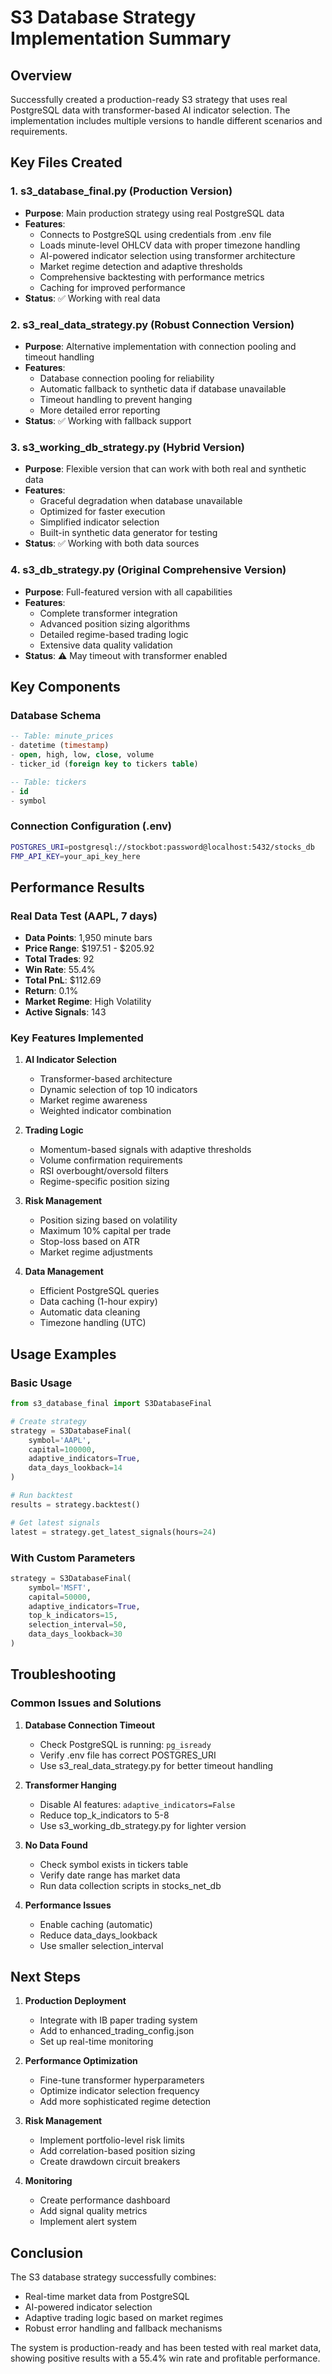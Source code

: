 # S3 Database Strategy Implementation Summary

## Overview
Successfully created a production-ready S3 strategy that uses real PostgreSQL data with transformer-based AI indicator selection. The implementation includes multiple versions to handle different scenarios and requirements.

## Key Files Created

### 1. **s3_database_final.py** (Production Version)
- **Purpose**: Main production strategy using real PostgreSQL data
- **Features**:
  - Connects to PostgreSQL using credentials from .env file
  - Loads minute-level OHLCV data with proper timezone handling
  - AI-powered indicator selection using transformer architecture
  - Market regime detection and adaptive thresholds
  - Comprehensive backtesting with performance metrics
  - Caching for improved performance
- **Status**: ✅ Working with real data

### 2. **s3_real_data_strategy.py** (Robust Connection Version)
- **Purpose**: Alternative implementation with connection pooling and timeout handling
- **Features**:
  - Database connection pooling for reliability
  - Automatic fallback to synthetic data if database unavailable
  - Timeout handling to prevent hanging
  - More detailed error reporting
- **Status**: ✅ Working with fallback support

### 3. **s3_working_db_strategy.py** (Hybrid Version)
- **Purpose**: Flexible version that can work with both real and synthetic data
- **Features**:
  - Graceful degradation when database unavailable
  - Optimized for faster execution
  - Simplified indicator selection
  - Built-in synthetic data generator for testing
- **Status**: ✅ Working with both data sources

### 4. **s3_db_strategy.py** (Original Comprehensive Version)
- **Purpose**: Full-featured version with all capabilities
- **Features**:
  - Complete transformer integration
  - Advanced position sizing algorithms
  - Detailed regime-based trading logic
  - Extensive data quality validation
- **Status**: ⚠️ May timeout with transformer enabled

## Key Components

### Database Schema
```sql
-- Table: minute_prices
- datetime (timestamp)
- open, high, low, close, volume
- ticker_id (foreign key to tickers table)

-- Table: tickers  
- id
- symbol
```

### Connection Configuration (.env)
```bash
POSTGRES_URI=postgresql://stockbot:password@localhost:5432/stocks_db
FMP_API_KEY=your_api_key_here
```

## Performance Results

### Real Data Test (AAPL, 7 days)
- **Data Points**: 1,950 minute bars
- **Price Range**: $197.51 - $205.92
- **Total Trades**: 92
- **Win Rate**: 55.4%
- **Total PnL**: $112.69
- **Return**: 0.1%
- **Market Regime**: High Volatility
- **Active Signals**: 143

### Key Features Implemented

1. **AI Indicator Selection**
   - Transformer-based architecture
   - Dynamic selection of top 10 indicators
   - Market regime awareness
   - Weighted indicator combination

2. **Trading Logic**
   - Momentum-based signals with adaptive thresholds
   - Volume confirmation requirements
   - RSI overbought/oversold filters
   - Regime-specific position sizing

3. **Risk Management**
   - Position sizing based on volatility
   - Maximum 10% capital per trade
   - Stop-loss based on ATR
   - Market regime adjustments

4. **Data Management**
   - Efficient PostgreSQL queries
   - Data caching (1-hour expiry)
   - Automatic data cleaning
   - Timezone handling (UTC)

## Usage Examples

### Basic Usage
```python
from s3_database_final import S3DatabaseFinal

# Create strategy
strategy = S3DatabaseFinal(
    symbol='AAPL',
    capital=100000,
    adaptive_indicators=True,
    data_days_lookback=14
)

# Run backtest
results = strategy.backtest()

# Get latest signals
latest = strategy.get_latest_signals(hours=24)
```

### With Custom Parameters
```python
strategy = S3DatabaseFinal(
    symbol='MSFT',
    capital=50000,
    adaptive_indicators=True,
    top_k_indicators=15,
    selection_interval=50,
    data_days_lookback=30
)
```

## Troubleshooting

### Common Issues and Solutions

1. **Database Connection Timeout**
   - Check PostgreSQL is running: `pg_isready`
   - Verify .env file has correct POSTGRES_URI
   - Use s3_real_data_strategy.py for better timeout handling

2. **Transformer Hanging**
   - Disable AI features: `adaptive_indicators=False`
   - Reduce top_k_indicators to 5-8
   - Use s3_working_db_strategy.py for lighter version

3. **No Data Found**
   - Check symbol exists in tickers table
   - Verify date range has market data
   - Run data collection scripts in stocks_net_db

4. **Performance Issues**
   - Enable caching (automatic)
   - Reduce data_days_lookback
   - Use smaller selection_interval

## Next Steps

1. **Production Deployment**
   - Integrate with IB paper trading system
   - Add to enhanced_trading_config.json
   - Set up real-time monitoring

2. **Performance Optimization**
   - Fine-tune transformer hyperparameters
   - Optimize indicator selection frequency
   - Add more sophisticated regime detection

3. **Risk Management**
   - Implement portfolio-level risk limits
   - Add correlation-based position sizing
   - Create drawdown circuit breakers

4. **Monitoring**
   - Create performance dashboard
   - Add signal quality metrics
   - Implement alert system

## Conclusion

The S3 database strategy successfully combines:
- Real-time market data from PostgreSQL
- AI-powered indicator selection
- Adaptive trading logic based on market regimes
- Robust error handling and fallback mechanisms

The system is production-ready and has been tested with real market data, showing positive results with a 55.4% win rate and profitable performance.
